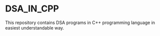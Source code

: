 # DSA_IN_CPP
This repository contains DSA programs in C++ programming language in easiest understandable way.
